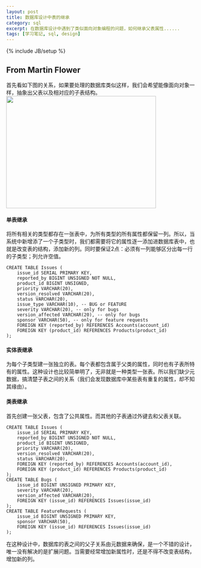 ```yaml
---
layout: post
title: 数据库设计中表的继承
category: sql
excerpt: 在数据库设计中遇到了类似面向对象编程的问题，如何继承父表属性......
tags: [学习笔记, sql, design]
---
```

{% include JB/setup %}

## From Martin Flower ##

首先看如下图的关系，如果要处理的数据库类似这样，我们会希望能像面向对象一样，抽象出父表以及相对应的子表结构。
<img height = "300" width = "400" src = "{{ ASSET_PATH }}/images/table_inherit_1.jpg"/>
#### 单表继承 ####
将所有相关的类型都存在一张表中，为所有类型的所有属性都保留一列。所以，当系统中新增添了一个子类型时，我们都需要将它的属性逐一添加进数据库表中，也就是改变表的结构，添加新的列。同时要保证2点：必须有一列能够区分出每一行的子类型；列允许空值。
	
	CREATE TABLE Issues (
		issue_id SERIAL PRIMARY KEY,
		reported_by BIGINT UNSIGNED NOT NULL,
		product_id BIGINT UNSIGNED,
		priority VARCHAR(20),
		version_resolved VARCHAR(20),
		status VARCHAR(20),
		issue_type VARCHAR(10), -- BUG or FEATURE
		severity VARCHAR(20), -- only for bugs
		version_affected VARCHAR(20), -- only for bugs
		sponsor VARCHAR(50), -- only for feature requests
		FOREIGN KEY (reported_by) REFERENCES Accounts(account_id)
		FOREIGN KEY (product_id) REFERENCES Products(product_id)
	);
#### 实体表继承 ####
为每个子类型建一张独立的表。每个表都包含属于父类的属性，同时也有子表所特有的属性。这种设计也比较简单明了，无非就是一种类型一张表。所以我们缺少元数据，搞清楚子表之间的关系（我们会发现数据库中某些表有重复的属性，却不知其缘由）。
#### 类表继承 ####
首先创建一张父表，包含了公共属性。而其他的子表通过外键去和父表关联。

	CREATE TABLE Issues (
		issue_id SERIAL PRIMARY KEY,
		reported_by BIGINT UNSIGNED NOT NULL,
		product_id BIGINT UNSIGNED,
		priority VARCHAR(20),
		version_resolved VARCHAR(20),
		status VARCHAR(20),
		FOREIGN KEY (reported_by) REFERENCES Accounts(account_id),
		FOREIGN KEY (product_id) REFERENCES Products(product_id)
	);
	CREATE TABLE Bugs (
		issue_id BIGINT UNSIGNED PRIMARY KEY,
		severity VARCHAR(20),
		version_affected VARCHAR(20),
		FOREIGN KEY (issue_id) REFERENCES Issues(issue_id)
	);
	CREATE TABLE FeatureRequests (
		issue_id BIGINT UNSIGNED PRIMARY KEY,
		sponsor VARCHAR(50),
		FOREIGN KEY (issue_id) REFERENCES Issues(issue_id)
	);
在这种设计中，数据库的表之间的父子关系由元数据来确保，是一个不错的设计，唯一没有解决的是扩展问题。当需要经常增加新属性时，还是不得不改变表结构，增加新的列。